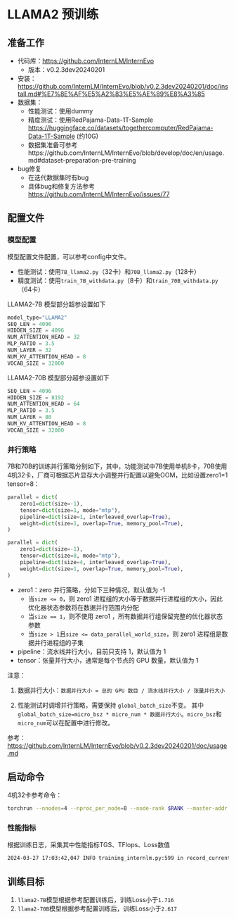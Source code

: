 # LLAMA2 预训练

## 准备工作

- 代码库：https://github.com/InternLM/InternEvo 
  - 版本：v0.2.3dev20240201
- 安装：https://github.com/InternLM/InternEvo/blob/v0.2.3dev20240201/doc/install.md#%E7%8E%AF%E5%A2%83%E5%AE%89%E8%A3%85
- 数据集：
  - 性能测试：使用dummy
  - 精度测试：使用RedPajama-Data-1T-Sample https://huggingface.co/datasets/togethercomputer/RedPajama-Data-1T-Sample (约10G)
  - 数据集准备可参考https://github.com/InternLM/InternEvo/blob/develop/doc/en/usage.md#dataset-preparation-pre-training
- bug修复
  - 在迭代数据集时有bug
  - 具体bug和修复方法参考 https://github.com/InternLM/InternEvo/issues/77

## 配置文件

### 模型配置

模型配置文件配置，可以参考config中文件。
  - 性能测试：使用`7B_llama2.py`（32卡）和`70B_llama2.py`（128卡）
  - 精度测试：使用`train_7B_withdata.py`（8卡）和`train_70B_withdata.py`（64卡）

LLAMA2-7B 模型部分超参设置如下
```python
model_type="LLAMA2"
SEQ_LEN = 4096
HIDDEN_SIZE = 4096
NUM_ATTENTION_HEAD = 32
MLP_RATIO = 3.5
NUM_LAYER = 32
NUM_KV_ATTENTION_HEAD = 8
VOCAB_SIZE = 32000
```

LLAMA2-70B 模型部分超参设置如下
```python
SEQ_LEN = 4096
HIDDEN_SIZE = 8192
NUM_ATTENTION_HEAD = 64
MLP_RATIO = 3.5
NUM_LAYER = 80
NUM_KV_ATTENTION_HEAD = 8
VOCAB_SIZE = 32000
```

### 并行策略

7B和70B的训练并行策略分别如下，其中，功能测试中7B使用单机8卡，70B使用4机32卡，厂商可根据芯片显存大小调整并行配置以避免OOM，比如设置zero1=1 tensor=8：

```python
parallel = dict(
    zero1=dict(size=-1),
    tensor=dict(size=1, mode="mtp"),
    pipeline=dict(size=1, interleaved_overlap=True),
    weight=dict(size=1, overlap=True, memory_pool=True),
)
```

```python
parallel = dict(
    zero1=dict(size=-1),
    tensor=dict(size=8, mode="mtp"),
    pipeline=dict(size=4, interleaved_overlap=True),
    weight=dict(size=1, overlap=True, memory_pool=True),
)
```
- zero1：zero 并行策略，分如下三种情况，默认值为 -1
  - 当`size <= 0`，则 zero1 进程组的大小等于数据并行进程组的大小，因此优化器状态参数将在数据并行范围内分配
  - 当`size == 1`，则不使用 zero1 ，所有数据并行组保留完整的优化器状态参数
  - 当`size > 1`且`size <= data_parallel_world_size`，则 zero1 进程组是数据并行进程组的子集
- pipeline：流水线并行大小，目前只支持 1，默认值为 1
- tensor：张量并行大小，通常是每个节点的 GPU 数量，默认值为 1

注意：

1. 数据并行大小：`数据并行大小 = 总的 GPU 数目 / 流水线并行大小 / 张量并行大小`

2. 性能测试时调增并行策略，需要保持 `global_batch_size`不变。 其中`global_batch_size=micro_bsz * micro_num * 数据并行大小`。`micro_bsz`和`micro_num`可以在配置中进行修改。


参考：https://github.com/InternLM/InternEvo/blob/v0.2.3dev20240201/doc/usage.md


## 启动命令

4机32卡参考命令：
```bash
torchrun --nnodes=4 --nproc_per_node=8 --node-rank $RANK --master-addr $MASTER_ADDR --master-port $MASTER_PORT  train.py --config ./config/7B_llama2.py  --launcher torch
```


### 性能指标
根据训练日志，采集其中性能指标TGS、TFlops、Loss数值
```bash
2024-03-27 17:03:42,047 INFO training_internlm.py:599 in record_current_batch_training_metrics -- tflops=180.4572540886346 step=19 loss=0.005358175374567509 tgs (tokens/gpu/second)=3345.72 tgs/last_tgs_1=3345.74 tgs/tgs_all=2958.36 tgs/tgs_avg=3149.53 tgs/tgs_SMA=2958.36 tgs/last_tgs_10=3339.47 tgs/last_tgs_50=0 lr=1e-05 loss_scale=65536.0 grad_norm={'0_default': 0.01974448980463596, '1_fp32': 0.0} micro_num=4 num_consumed_tokens=10485760 inf_nan_skip_batches=0 num_samples_in_batch=12 largest_length=2672 largest_batch=4 smallest_batch=2 adam_beta2=0.95 fwd_bwd_time=4.13 acc=0.9992 perplexity=1.0075 acc/en=0.9992 acc/cn=0.0 acc/code=0.0 tokens/en=489165 tokens/cn=0 tokens/code=0 loss_from_metric=0.0075 loss/en=0.0075 loss/cn=nan loss/code=nan 
```

## 训练目标
1. `llama2-7B`模型根据参考配置训练后，训练Loss小于`1.716`
2. `llama2-70B`模型根据参考配置训练后，训练Loss小于`2.617`
